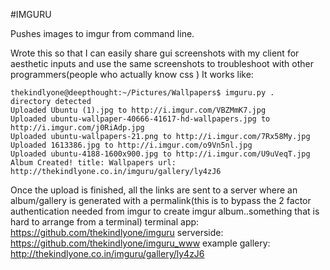 #IMGURU

Pushes images to imgur from command line.

Wrote this so that I can easily share gui screenshots with my client for aesthetic inputs and use the same screenshots to troubleshoot with other programmers(people who actually know css  )
It works like:
```
thekindlyone@deepthought:~/Pictures/Wallpapers$ imguru.py .
directory detected 
Uploaded Ubuntu (1).jpg to http://i.imgur.com/VBZMmK7.jpg
Uploaded ubuntu-wallpaper-40666-41617-hd-wallpapers.jpg to http://i.imgur.com/j0RiAdp.jpg
Uploaded ubuntu-wallpapers-21.png to http://i.imgur.com/7Rx58My.jpg
Uploaded 1613386.jpg to http://i.imgur.com/o9Vn5nl.jpg
Uploaded ubuntu-4188-1600x900.jpg to http://i.imgur.com/U9uVeqT.jpg
Album Created! title: Wallpapers url: http://thekindlyone.co.in/imguru/gallery/ly4zJ6

```
Once the upload is finished, all the links are sent to a server where an album/gallery is generated with a permalink(this is to bypass the 2 factor authentication needed from imgur to create imgur album..something that is hard to arrange from a terminal)
terminal app:
https://github.com/thekindlyone/imguru
serverside:
https://github.com/thekindlyone/imguru_www
example gallery:
http://thekindlyone.co.in/imguru/gallery/ly4zJ6
